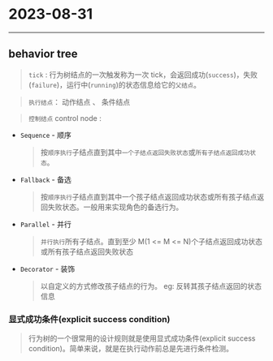 # 2023-08-31

---

## behavior tree

> `tick` : 行为树结点的一次触发称为一次 tick，会返回成功(`success`)，失败(`failure`)，运行中(`running`)的状态信息给它的`父结点`。

> `执行结点`： 动作结点 、 条件结点

> `控制结点` control node :

- `Sequence` - 顺序
  > 按`顺序执行`子结点直到其中`一个子结点返回失败状态`或`所有子结点返回成功状态`。
- `Fallback` - 备选
  > 按`顺序执行`子结点直到其中一个孩子结点返回成功状态或所有孩子结点返回失败状态。一般用来实现角色的备选行为。
- `Parallel` - 并行
  > `并行执行`所有子结点。直到至少 M(1 <= M <= N)个子结点返回成功状态或所有孩子结点返回失败状态
- `Decorator` - 装饰
  > 以自定义的方式修改孩子结点的行为。 eg: 反转其孩子结点返回的状态信息

### 显式成功条件(explicit success condition)

> 行为树的一个很常用的设计规则就是使用显式成功条件(explicit success condition)。简单来说，就是在执行动作前总是先进行条件检测。

<!-- ![alt](../assets/screenshot/explicit-23-08-31.webp) -->
